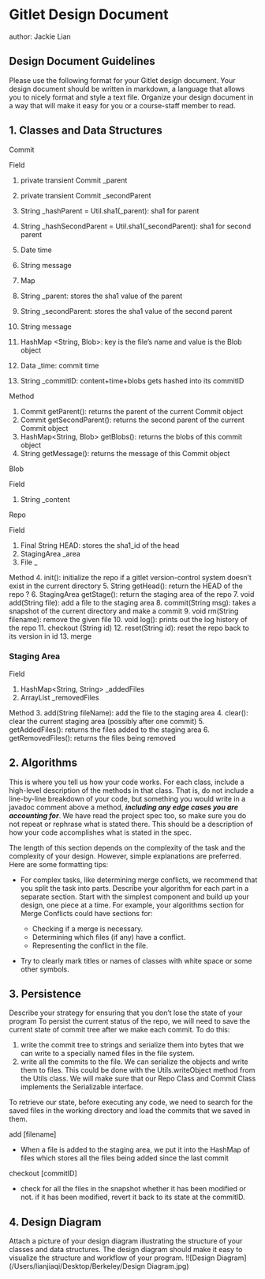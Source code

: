 # Gitlet Design Document
author: Jackie Lian

## Design Document Guidelines

Please use the following format for your Gitlet design document. Your design
document should be written in markdown, a language that allows you to nicely 
format and style a text file. Organize your design document in a way that 
will make it easy for you or a course-staff member to read.  

## 1. Classes and Data Structures

Commit

Field
1. private transient Commit _parent
2. private transient Commit _secondParent
3. String _hashParent = Util.sha1(_parent): sha1 for parent
4. String _hashSecondParent = Util.sha1(_secondParent): sha1 for second parent
5. Date time
6. String message
7. Map

1. String _parent: stores the sha1 value of the parent
2. String _secondParent: stores the sha1 value of the second parent
3. String message
4. HashMap <String, Blob>: key is the file’s name and value is the Blob object
5. Data _time: commit time
6. String _commitID: content+time+blobs gets hashed into its commitID

Method
1. Commit getParent(): returns the parent of the current Commit object
2. Commit getSecondParent(): returns the second parent of the current Commit object
3. HashMap<String, Blob> getBlobs(): returns the blobs of this commit object
4. String getMessage(): returns the message of this Commit object


Blob

Field
1. String _content

Repo

Field
  1. Final String HEAD: stores the sha1_id of the head
  2. StagingArea _area
  3. File _

Method
  4. init(): initialize the repo if a gitlet version-control system doesn’t exist in the current directory
  5. String getHead(): return the HEAD of the repo ?
  6. StagingArea getStage(): return the staging area of the repo
  7. void add(String file): add a file to the staging area
  8. commit(String msg): takes a snapshot of the current directory and make a commit
  9. void rm(String filename): remove the given file
  10. void log(): prints out the log history of the repo
  11. checkout (String id)
  12. reset(String id): reset the repo back to its version in id
  13. merge

### Staging Area

Field
  1. HashMap<String, String> _addedFiles
  2. ArrayList<String> _removedFiles

Method
  3. add(String fileName): add the file to the staging area
  4. clear(): clear the current staging area (possibly after one commit)
  5. getAddedFiles(): returns the files added to the staging area
  6. getRemovedFiles(): returns the files being removed



## 2. Algorithms

This is where you tell us how your code works. For each class, include
a high-level description of the methods in that class. That is, do not
include a line-by-line breakdown of your code, but something you would
write in a javadoc comment above a method, ***including any edge cases
you are accounting for***. We have read the project spec too, so make
sure you do not repeat or rephrase what is stated there.  This should
be a description of how your code accomplishes what is stated in the
spec.


The length of this section depends on the complexity of the task and
the complexity of your design. However, simple explanations are
preferred. Here are some formatting tips:

* For complex tasks, like determining merge conflicts, we recommend
  that you split the task into parts. Describe your algorithm for each
  part in a separate section. Start with the simplest component and
  build up your design, one piece at a time. For example, your
  algorithms section for Merge Conflicts could have sections for:

   * Checking if a merge is necessary.
   * Determining which files (if any) have a conflict.
   * Representing the conflict in the file.
  
* Try to clearly mark titles or names of classes with white space or
  some other symbols.

## 3. Persistence

Describe your strategy for ensuring that you don’t lose the state of your program
To persist the current status of the repo, we will need to save the current state of commit tree after we make each commit. To do this:

1. write the commit tree to strings and serialize them into bytes that we can write to a specially named files in the file system.
2. write all the commits to the file. We can serialize the objects and write them to files. This could be done with the Utils.writeObject method from the Utils class. We will make sure that our Repo Class and Commit Class implements the Serializable interface.

To retrieve our state, before executing any code, we need to search for the saved files in the working directory and load the commits that we saved in them.

add [filename]

- When a file is added to the staging area, we put it into the HashMap of files which stores all the files being added since the last commit

checkout [commitID]

- check for all the files in the snapshot whether it has been modified or not. if it has been modified, revert it back to its state at the commitID.

## 4. Design Diagram

Attach a picture of your design diagram illustrating the structure of your
classes and data structures. The design diagram should make it easy to 
visualize the structure and workflow of your program.
!![Design Diagram](/Users/lianjiaqi/Desktop/Berkeley/Design Diagram.jpg)
